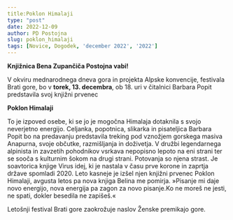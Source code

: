 ```yaml
---
title:Poklon Himalaji
type: "post"
date: 2022-12-09
author: PD Postojna
slug: poklon_himalaji
tags: [Novice, Dogodek, 'december 2022', '2022']
---
```


**Knjižnica Bena Zupančiča Postojna vabi!**

V okviru mednarodnega dneva gora in projekta Alpske konvencije, festivala Brati gore, bo v **torek, 13. decembra**, ob 18. uri v čitalnici Barbara Popit predstavila svoj knjižni prvenec

**Poklon Himalaji**

To je izpoved osebe, ki se jo je mogočna Himalaja dotaknila s svojo neverjetno energijo. Celjanka, popotnica, slikarka in pisateljica Barbara Popit bo na predavanju predstavila treking pod vznožjem gorskega masiva Anapurna, svoje občutke, razmišljanja in doživetja. V družbi legendarnega alpinista in zavzetih pohodnikov vsrkava nepopisno lepoto na eni strani ter se sooča s kulturnim šokom na drugi strani. Potovanja so njena strast. Je soavtorica knjige Virus idej, ki je nastala v času prve korone in zaprtja države spomladi 2020. Leto kasneje je izšel njen knjižni prvenec Poklon Himalaji, avgusta letos pa nova knjiga Belina me pomirja. »Pisanje mi daje novo energijo, nova energija pa zagon za novo pisanje.Ko ne moreš ne jesti, ne spati, dokler besedila ne zapišeš.«

Letošnji festival Brati gore zaokrožuje naslov Ženske premikajo gore.
